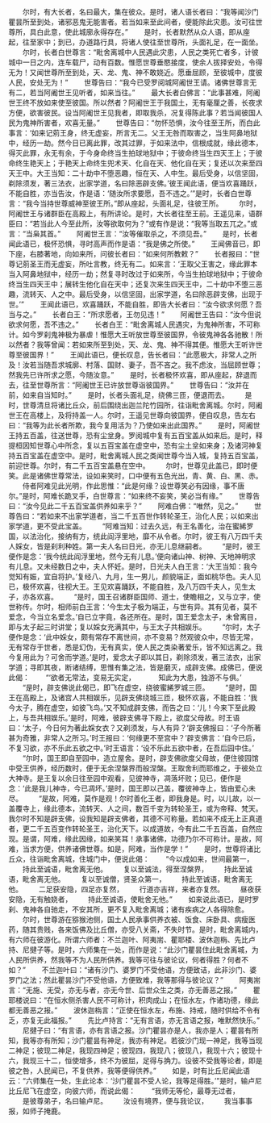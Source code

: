 <!-- { "loadSidebar": true } -->
　　尔时，有大长者，名曰最大，集在彼众。是时，诸人语长者曰：“我等闻沙门瞿昙所至到处，诸邪恶鬼无能害者。若当如来至此间者，便能除此灾患。汝可往世尊所，具白此意，使此城廓永得存在。”
　　是时，长者默然从众人语，即从座起，往至家中；到已，办道路行具，将诸人使往至世尊所，头面礼足，在一面坐。
　　尔时，长者白世尊言：“毗舍离城中人民遇此灾患，人民之类死亡者多，计彼城中一日之内，连车载尸，动有百数。惟愿世尊垂愍接度，使余人拔择安处，令得无为！又闻世尊所至到处，天、龙、鬼、神不敢娆近。愿垂屈顾，至彼城中，度彼人民，安处无为！”
　　世尊告曰：“我今已受罗阅城阿阇世王请。诸佛世尊言无有二，若当阿阇世王见听者，如来当往。”
　　最大长者白佛言：“此事甚难，阿阇世王终不放如来使至彼国。所以然者？阿阇世王于我国土，无有毫厘之善，长夜求方便，欲害彼民。设当阿阇世王见我者，即取我杀，况复得陈此事？若当闻彼国人民为鬼神所害者，欢喜无量。”
　　世尊告曰：“勿怀恐惧，汝今往至王所，而白此事言：‘如来记莂王身，终无虚妄，所言无二。父王无咎而取害之，当生阿鼻地狱中，经历一劫。然今日已离此罪，改其过罪，于如来法中，信根成就，缘此德本，得灭此罪，永无有余，于今身命终当生拍球地狱中；于彼命终当生四天王上；于彼命终生艳天上；于艳天上命终生兜术天、化自在天、他化自在天；复还以次来至四天王中。大王当知：二十劫中不堕恶趣，恒在天、人中生。最后受身，以信坚固，剃除须发，著三法衣，出家学道，名曰除恶辟支佛。’彼王闻此语，便当欢喜踊跃，不能自胜，亦当告汝，作是语：‘随汝所求要愿，吾不违之。’”是时，长者白世尊言：“我今当持世尊威神至彼王所。”即从座起，头面礼足，往彼王所。
　　尔时，阿阇世王与诸群臣在高殿上，有所讲论。是时，大长者往至王前。王遥见来，语群臣曰：“若当此人今至此所，汝等欲取何为？”或有作是说：“我等当取五兀之。”或言：“当枭其首。”
　　阿阇世王言：“汝等催取杀之，不须见吾。”
　　是时，长者闻此语已，极怀恐惧，寻时高声而作是语：“我是佛之所使。”
　　王闻佛音已，即下座，右膝著地，向如来所，问彼长者曰：“如来何所教敕？”
　　长者报曰：“世尊记莂圣王而无虚妄，所吐言教，终无有二。如来言：‘王取父王害之，缘此罪本当入阿鼻地狱中，经历一劫；然复寻时改过于如来所，今当生拍球地狱中；于彼命终当生四天王中；展转生他化自在天中；还复次来生四天王中，二十劫中不堕三恶趣，流转天、人之中。最后受身，以信坚固，出家学道，名曰除恶辟支佛，出现于世。’”
　　王闻此语已，欢喜踊跃，不能自胜，即告大长者曰：“汝今欲求何愿？吾当与之。”
　　长者白王：“所求愿者，王勿见违！”
　　阿阇世王告曰：“汝今但说欲求何愿，吾不违之。”
　　长者白王：“毗舍离城人民遇灾，为鬼神所害，不可称计。如今罗刹鬼神极为暴虐！惟愿大王听放世尊至彼国界，令彼鬼神各各驰散！所以然者？我等曾闻：若如来所至到处，天、龙、鬼、神不得其便。惟愿大王听许世尊至彼国界！”
　　王闻此语已，便长叹息，告长者曰：“此愿极大，非常人之所及！汝若当随吾求城廓、村落、国财、妻子，吾不吝之。我不虑汝，当屈顾世尊；然我先已许所求之愿，今随汝意。”
　　是时，长者极怀欢喜，即从座起，辞退而去，往至世尊所言：“阿阇世王已许放世尊诣彼国界。”
　　世尊告曰：“汝并在前，如来自当知时。”
　　是时，长者头面礼足，绕佛三匝，便退而去。
　　是时，世尊清旦将诸比丘众，前后围绕出迦兰陀竹园所，往诣毗舍离城。尔时，阿阇世王在高楼上，及将持盖一人。尔时，王遥见世尊向彼国界，便自叹息，告左右曰：“我等为此长者所欺，我今复用活为？乃使如来出此国界。”
　　是时，阿阇世王持五百盖，往送世尊，恐有尘坌身。罗阅城中复有五百宝盖从如来后。是时，释提桓因知世尊心中所念，复以五百宝盖在虚空中，恐有尘土坌如来身；及诸河神复持五百宝盖在虚空中。是时，毗舍离城人民之类闻世尊今当入城，复持五百宝盖，前迎世尊。尔时，有二千五百宝盖悬在空中。
　　尔时，世尊见此盖已，即时便笑。此是诸佛世尊常法，设如来笑时，口中便有五色光出，青、黄、白、黑、赤。
　　侍者阿难见此光明，作此思惟：“此是何缘？设世尊笑必有因缘，事不唐尔。”是时，阿难长跪叉手，白世尊言：“如来终不妄笑，笑必当有缘。”
　　世尊告曰：“汝今见此二千五百宝盖供养如来乎？”
　　阿难白佛：“唯然，见之。”
　　世尊告曰：“若如来不出家学道者，当二千五百世作转轮圣王，治化人民；以如来出家学道，更不受此宝盖。
　　“阿难当知：过去久远，有王名善化，治在蜜絺罗国，以法治化，接纳有方，统此阎浮里地，靡不从令者。尔时，彼王有八万四千夫人婇女，皆是刹利种姓。第一夫人名曰日光，亦无儿息继嗣者。
　　“是时，彼王便作是念：‘我今统此阎浮里地，然今无有儿息。’便向诸山神、树神、天地神明求有儿息。又未经数日之中，夫人怀妊。是时，日光夫人白王言：‘大王当知：我今觉知有娠，宜自将护。’复经八、九月，生一男儿，颜貌端正，面如桃华色。夫人见已，极怀欢喜，往视大王。王见欢喜踊跃，不能自胜，及八万四千夫人，见生太子，亦各欢喜。
　　“是时，国王召诸群臣国师、道士，使瞻相之，又与立字，使世称传。尔时，相师前白王言：‘今生太子极为端正，与世有异。其有见者，莫不爱念，今当立名爱念。’自已立字竟，各还所在。是时，国王爱念太子，未曾离目，即与太子起三时讲堂；复以婇女充满其中，与王太子共相娱乐。
　　“尔时，太子便作是念：‘此中婇女，颇有常存不离世间，亦不变易？然观彼众中，尽皆无常，无有常存于世者，悉是幻伪，无有真实，使人民之类染著爱乐，皆不知远离之。我今复用此为？可舍而学道。’是时，爱念太子即以其日，剃除须发，著三法衣，出家学道；寻即其夜，断诸结缚，思惟有集之法，皆是磨灭，成辟支佛。成佛已，便说此偈：
　　“‘欲者无常法，变易无实定，
　　　知此为大患，独游不与俱。’
　　“是时，辟支佛说此偈已，即飞在虚空，绕彼蜜絺罗城三匝。
　　“是时，国王在高殿上，及诸宫人共相娱乐，见辟支佛绕城三匝，极怀欢喜，不能自胜：‘我今太子，腾在虚空，如彼飞鸟。’又不知成辟支佛，而告之曰：‘儿！今来下至此殿上，与吾共相娱乐。’是时，阿难，彼辟支佛寻下殿上，欲度父母故。时王语曰：‘太子，今日何为著此婇女衣？又剃须发，与人有异？’辟支佛报曰：‘子今所著甚为奇雅，非常人之所习。’时王报曰：‘何缘更不至宫中？’辟支佛言：‘自今已后，不复习欲，亦不乐此五欲之中。’时王语言：‘设不乐此五欲中者，在吾后园中住。’
　　“尔时，国王即自至园中，造立屋舍。是时，辟支佛欲度父母故，便住彼园馆中受王供养，经历数时，便于无余涅槃界而般涅槃。王取舍利而耶维之，于彼处立大神寺。是王复以余日往至园中观看，见彼神寺，凋落坏败；见已，便作是念：‘此是我儿神寺，今已凋坏。’是时，国王即以己盖，覆彼神寺上，皆由爱心未尽。
　　“是故，阿难，莫作是观！尔时善化王者，即我身是。时，以儿故，以一盖覆寺上，缘此德本，流转天、人之间，数百千变为转轮圣王，或为帝释、梵天。我尔时不知是辟支佛，设我知是辟支佛者，其德不可称量。若如来不成无上正真道者，更二千五百变作转轮圣王，治化天下。以成道故，今有此二千五百盖，自然应现。是谓，阿难，缘此因缘，如来笑耳！承事诸佛，功德乃尔不可称计。是故，阿难，当求方便，供养诸佛世尊。如是，阿难，当作是学！”
　　是时，世尊将诸比丘众，往诣毗舍离城，住城门中，便说此偈：
　　“今以成如来，世间最第一，
　　持此至诚语，毗舍离无他。
　　复以至诚法，得至涅槃界，
　　持此至诚语，毗舍离无他。
　　复以至诚僧，贤圣众第一，
　　持此至诚语，毗舍离无他。
　　二足获安隐，四足亦复然，
　　行道亦吉祥，来者亦复然。
　　昼夜获安隐，无有触娆者，
　　持此至诚语，使毗舍无他。”
　　如来说此语已，是时罗刹、鬼神各自驰走，不安其所，更不复入毗舍离城；诸有疾病之人各得除愈。
　　尔时，世尊游在猕猴池侧，国土人民承事供养衣被、饭食、床卧具、病瘦医药，随其贵贱，各来饭佛及比丘僧，亦受八关斋，不失时节。是时，毗舍离城内，有六师在彼游化。所谓六师者：不兰迦叶、阿夷耑、瞿耶楼、波休迦栴、先比卢持、尼揵子等。是时，六师集在一处，而作是说：“此沙门瞿昙住此毗舍离城，为人民所供养，然我等不为人民所供养。我等可往与彼论议，何者得胜？何者不如？”
　　不兰迦叶曰：“诸有沙门、婆罗门不受他语，方便致诘，此非沙门、婆罗门之法；然此瞿昙沙门不受他语，方便致难，我等那得与彼论议？”
　　阿夷耑言：“无施、无受，亦无与者，亦无今世、后世众生之类，亦无善恶之报。”
　　瞿耶楼说曰：“在恒水侧杀害人民不可称计，积肉成山；在恒水左，作诸功德，缘此都无善恶之报。”
　　波休迦栴言：“正使在恒水左，布施、持戒，随时供给不令有乏，亦复无此福报。”
　　先比卢持言：“无有言语，亦无言语之报，唯默然快乐。”
　　尼揵子曰：“有言语，亦有言语之报。沙门瞿昙亦是人，我亦是人；瞿昙有所知，我等亦有所知；沙门瞿昙有神足，我亦有神足。若彼沙门现一神足，我等当现二神足；彼现二神足，我现四神足；彼现四，我现八；彼现八，我现十六；彼现十六，我现三十二，恒使增多，终不为彼屈，足得与捔力。设彼不受我等论者，即是彼之咎，人民闻已，不复供养，我等便得供养。”
　　如是，时有比丘尼闻此语云：“六师集在一处，生此论本：‘沙门瞿昙不受人论，我等足得胜。’”是时，输卢尼比丘尼飞在虚空，向彼六师，而说此偈：
　　“我师无等伦，最尊无过者，
　　是彼尊弟子，名曰输卢尼。
　　汝设有境界，便与我论议，
　　我当事事报，如师子掩鹿。
